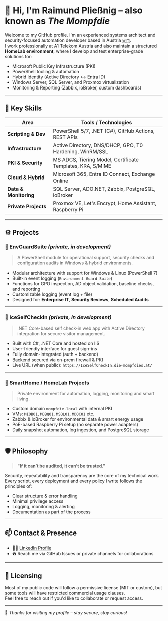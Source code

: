 # 👋 Hi, I'm Raimund Pließnig – also known as *The Mompfdie*

Welcome to my GitHub profile. I'm an experienced systems architect and security-focused automation developer based in Austria 🇦🇹.  
I work professionally at A1 Telekom Austria and also maintain a structured **HomeLab environment**, where I develop and test enterprise-grade solutions for:

- Microsoft Public Key Infrastructure (PKI)
- PowerShell tooling & automation
- Hybrid Identity (Active Directory ↔ Entra ID)
- Windows Server, SQL Server, and Proxmox virtualization
- Monitoring & Reporting (Zabbix, ioBroker, custom dashboards)

---

## 🧰 Key Skills

| Area                    | Tools / Technologies                                      |
|-------------------------|------------------------------------------------------------|
| **Scripting & Dev**     | PowerShell 5/7, .NET (C#), GitHub Actions, REST APIs       |
| **Infrastructure**      | Active Directory, DNS/DHCP, GPO, T0 Hardening, WinRM/SSL   |
| **PKI & Security**      | MS ADCS, Tiering Model, Certificate Templates, KRA, S/MIME |
| **Cloud & Hybrid**      | Microsoft 365, Entra ID Connect, Exchange Online           |
| **Data & Monitoring**   | SQL Server, ADO.NET, Zabbix, PostgreSQL, ioBroker          |
| **Private Projects**    | Proxmox VE, Let's Encrypt, Home Assistant, Raspberry Pi    |

---

## ⚙️ Projects

### 🔐 EnvGuardSuite *(private, in development)*
> A PowerShell module for operational support, security checks and configuration audits in Windows & hybrid environments.

- Modular architecture with support for Windows & Linux (PowerShell 7)
- Built-in event logging (`Environment Guard Suite`)
- Functions for GPO inspection, AD object validation, baseline checks, and reporting
- Customizable logging (event log + file)
- Designed for: **Enterprise IT**, **Security Reviews**, **Scheduled Audits**

---

### 🧾 IceSelfCheckIn *(private, in development)*
> .NET Core-based self check-in web app with Active Directory integration for secure visitor management.

- Built with C#, .NET Core and hosted on IIS
- User-friendly interface for guest sign-ins
- Fully domain-integrated (auth + backend)
- Backend secured via on-prem firewall & PKI
- Live URL (when public): `https://IceSelfCheckIn.die-mompfdies.at/`

---

### 🧠 SmartHome / HomeLab Projects
> Private environment for automation, logging, monitoring and smart living.

- Custom domain `mompfdie.local` with internal PKI
- VMs: `MIOB01`, `MDBQ01`, `MSQL01`, `MDOC01` etc.
- Zabbix & ioBroker for environmental data & smart energy usage
- PoE-based Raspberry Pi setup (no separate power adapters)
- Daily snapshot automation, log ingestion, and PostgreSQL storage

---

## 🛡️ Philosophy

> **"If it can’t be audited, it can’t be trusted."**

Security, repeatability and transparency are the core of my technical work.  
Every script, every deployment and every policy I write follows the principles of:

- Clear structure & error handling
- Minimal privilege access
- Logging, monitoring & alerting
- Documentation as part of the process

---

## 📫 Contact & Presence

- 🧑‍💼 [LinkedIn Profile](https://www.linkedin.com/in/raimund-plie%C3%9Fnig-a3a4b3133/)
- ☎️ Reach me via GitHub Issues or private channels for collaborations

---

## 📄 Licensing

Most of my public code will follow a permissive license (MIT or custom), but some tools will have restricted commercial usage clauses.  
Feel free to reach out if you'd like to collaborate or request access.

---

🖖 *Thanks for visiting my profile – stay secure, stay curious!*


